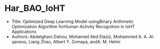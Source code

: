# Har_BAO_IoHT
* Title: Optimized Deep Learning Model usingBinary Arithmetic Optimization Algorithm forHuman Activity Recognition in IoHT Applications
* Authors: Abdelghani Dahou, Mohamed Abd Elaziz, Mohammed A. A. Al-qaness, Liang Zhao, Albert Y. Zomaya, andA. M. Helmi
